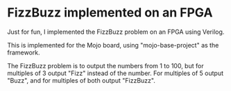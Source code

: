 # FizzBuzz implemented on an FPGA

Just for fun, I implemented the FizzBuzz problem on an FPGA using Verilog.

This is implemented for the Mojo board, using "mojo-base-project" as the framework.

The FizzBuzz problem is to output the numbers from 1 to 100, but for multiples of 3 output "Fizz" instead of the number.
For multiples of 5 output "Buzz", and for multiples of both output "FizzBuzz".
